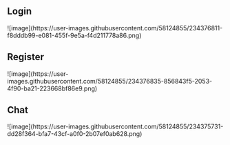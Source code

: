 <h2>Login</h2>
![image](https://user-images.githubusercontent.com/58124855/234376811-f8dddb99-e081-455f-9e5a-f4d211778a86.png)

<h2>Register</h2>
![image](https://user-images.githubusercontent.com/58124855/234376835-856843f5-2053-4f90-ba21-223668bf86e9.png)

<h2>Chat</h2>
![image](https://user-images.githubusercontent.com/58124855/234375731-dd28f364-bfa7-43cf-a0f0-2b07ef0ab628.png)

